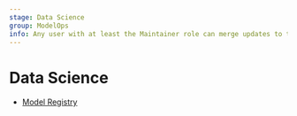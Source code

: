 ```yaml
---
stage: Data Science
group: ModelOps
info: Any user with at least the Maintainer role can merge updates to this content. For details, see https://docs.gitlab.com/ee/development/development_processes.html#development-guidelines-review.
---
```


# Data Science

- [Model Registry](model_registry/index.md)
